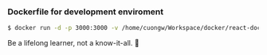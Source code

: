 ### Dockerfile for development enviroment

```sh
$ docker run -d -p 3000:3000 -v /home/cuongw/Workspace/docker/react-docker:/app 00d83d350c38
```

<!-- INSPIRATIONAL_QUOTE_START -->
Be a lifelong learner, not a know-it-all.
🦖
<!-- INSPIRATIONAL_QUOTE_END -->
